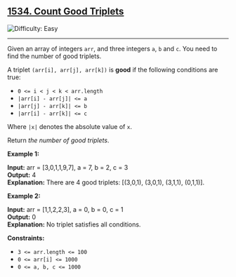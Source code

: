 ## [1534\. Count Good Triplets](https://leetcode.com/problems/count-good-triplets)

![Difficulty: Easy](https://img.shields.io/badge/Difficulty-Easy-brightgreen)

---

Given an array of integers `arr`, and three integers `a`, `b` and `c`. You need to find the number of good triplets.

A triplet `(arr[i], arr[j], arr[k])` is **good** if the following conditions are true:

- `0 <= i < j < k < arr.length`
- `|arr[i] - arr[j]| <= a`
- `|arr[j] - arr[k]| <= b`
- `|arr[i] - arr[k]| <= c`

Where `|x|` denotes the absolute value of `x`.

Return _the number of good triplets_.

**Example 1:**

**Input:** arr = \[3,0,1,1,9,7\], a = 7, b = 2, c = 3\
**Output:** 4\
**Explanation:** There are 4 good triplets: \[(3,0,1), (3,0,1), (3,1,1), (0,1,1)\].

**Example 2:**

**Input:** arr = \[1,1,2,2,3\], a = 0, b = 0, c = 1\
**Output:** 0\
**Explanation:** No triplet satisfies all conditions.

**Constraints:**

- `3 <= arr.length <= 100`
- `0 <= arr[i] <= 1000`
- `0 <= a, b, c <= 1000`
